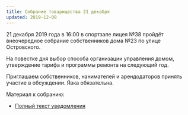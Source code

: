 ```yaml
---
title: Собрание товарищества 21 декабря
updated: 2019-12-08
---
```


21 декабря 2019 года в 16:00 в спортзале лицея №38 пройдёт
внеочередное собрание собственников дома №23 по улице Островского.

На повестке дня выбор способа организации управления домом, утверждение тарифа
и программы ремонта на следующий год.

Приглашаем собственников, нанимателей и арендодаторов принять участие в обсуждении.
Явка обязательна.

Материал к собранию:

- [Полный текст уведомления](/docs/announces/20191221.pdf)
